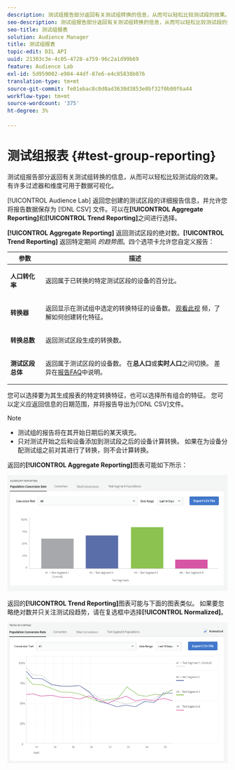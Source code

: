 ```yaml
---
description: 测试组报告部分返回有关测试组转换的信息，从而可以轻松比较测试段的效果。 有许多过滤器和维度可用于数据可视化。
seo-description: 测试组报告部分返回有关测试组转换的信息，从而可以轻松比较测试段的效果。 有许多过滤器和维度可用于数据可视化。
seo-title: 测试组报表
solution: Audience Manager
title: 测试组报表
topic-edit: DIL API
uuid: 21303c3e-4c05-4728-a759-96c2a1d99b69
feature: Audience Lab
exl-id: 5d959002-e904-44df-87e6-e4c85838b076
translation-type: tm+mt
source-git-commit: fe01ebac8c0d0ad3630d3853e0bf32f0b00f6a44
workflow-type: tm+mt
source-wordcount: '375'
ht-degree: 3%

---
```


# 测试组报表 {#test-group-reporting}

测试组报告部分返回有关测试组转换的信息，从而可以轻松比较测试段的效果。 有许多过滤器和维度可用于数据可视化。

[!UICONTROL Audience Lab] 返回您创建的测试区段的详细报告信息，并允许您将报告数据保存为 [!DNL CSV] 文件。可以在&#x200B;**[!UICONTROL Aggregate Reporting]**&#x200B;和&#x200B;**[!UICONTROL Trend Reporting]**&#x200B;之间进行选择。

**[!UICONTROL Aggregate Reporting]** 返回测试区段的绝对数。**[!UICONTROL Trend Reporting]** 返回特定期间 *的趋势图*。四个选项卡允许您自定义报告：

<table id="table_446384AE9A36408A9C570CB7DB72C3D6"> 
 <thead> 
  <tr> 
   <th colname="col1" class="entry"> 参数 </th> 
   <th colname="col2" class="entry"> 描述 </th> 
  </tr> 
 </thead>
 <tbody> 
  <tr> 
   <td colname="col1"> <p> <b><span class="uicontrol"> 人口转化率</span></b> </p> </td> 
   <td colname="col2"> <p>返回属于已转换的特定测试区段的设备的百分比。 </p> </td> 
  </tr> 
  <tr> 
   <td colname="col1"> <p> <b><span class="uicontrol"> 转换器</span></b> </p> </td> 
   <td colname="col2"> <p>返回显示在测试组中选定的转换特征的设备数。 <a href="https://helpx.adobe.com/audience-manager/kt/using/creating-conversion-traits-feature-video-use.html" format="https" scope="external"> 观看此视</a> 频，了解如何创建转化特征。 </p> </td> 
  </tr> 
  <tr> 
   <td colname="col1"> <p> <b><span class="uicontrol"> 转换总数</span></b> </p> </td> 
   <td colname="col2"> <p>返回测试区段生成的转换数。 </p> </td> 
  </tr> 
  <tr> 
   <td colname="col1"> <p> <b><span class="uicontrol"> 测试区段总体</span></b> </p> </td> 
   <td colname="col2"> <p>返回属于测试区段的设备数。 在<b><span class="uicontrol">总人口</span></b>或<b><span class="uicontrol">实时人口</span></b>之间切换。 差异在<a href="../../faq/faq-reporting.md">报告FAQ</a>中说明。 </p> </td>
  </tr>
 </tbody>
</table>

您可以选择要为其生成报表的特定转换特征，也可以选择所有组合的特征。 您可以定义应返回信息的日期范围，并将报告导出为[!DNL CSV]文件。

>[!NOTE]
>
>* 测试组的报告将在其开始日期后的某天填充。
>* 只对测试开始之后和设备添加到测试段之后的设备计算转换。 如果在为设备分配测试组之前对其进行了转换，则不会计算转换。


返回的&#x200B;**[!UICONTROL Aggregate Reporting]**&#x200B;图表可能如下所示：

![](assets/aggregate-reporting.PNG)

返回的&#x200B;**[!UICONTROL Trend Reporting]**&#x200B;图表可能与下面的图表类似。 如果要忽略绝对数并只关注测试段趋势，请在复选框中选择&#x200B;**[!UICONTROL Normalized]**。

![](assets/trend-reporting.PNG)
